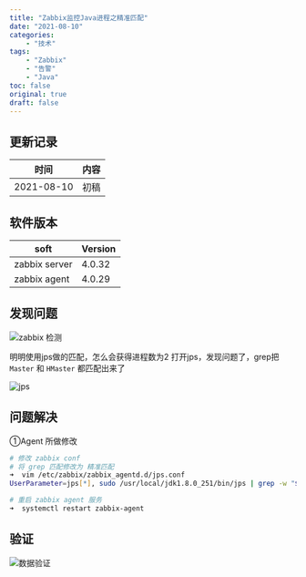 ```yaml
---
title: "Zabbix监控Java进程之精准匹配"
date: "2021-08-10"
categories:
    - "技术"
tags:
    - "Zabbix"
    - "告警"
    - "Java"
toc: false
original: true
draft: false
---
```


## 更新记录

| 时间       | 内容 |
| ---------- | ---- |
| 2021-08-10 | 初稿 |

## 软件版本

| soft          | Version |
| ------------- | ------- |
| zabbix server | 4.0.32  |
| zabbix agent  | 4.0.29  |

## 发现问题

![zabbix 检测](https://cdn.jsdelivr.net/gh/miaocunfa/imghosting/img/zbx_jps_20210810_05.jpg)

明明使用jps做的匹配，怎么会获得进程数为2
打开jps，发现问题了，grep把 `Master` 和 `HMaster` 都匹配出来了

![jps](https://cdn.jsdelivr.net/gh/miaocunfa/imghosting/img/zbx_jps_20210810_06.jpg)

## 问题解决

①Agent 所做修改

``` zsh
# 修改 zabbix conf
# 将 grep 匹配修改为 精准匹配
➜  vim /etc/zabbix/zabbix_agentd.d/jps.conf
UserParameter=jps[*], sudo /usr/local/jdk1.8.0_251/bin/jps | grep -w "$1" | wc -l

# 重启 zabbix agent 服务
➜  systemctl restart zabbix-agent
```

## 验证

![数据验证](https://cdn.jsdelivr.net/gh/miaocunfa/imghosting/img/zbx_jps_20210810_08.jpg)